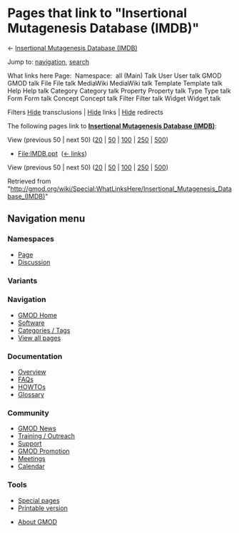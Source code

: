 <div id="mw-page-base" class="noprint">

</div>

<div id="mw-head-base" class="noprint">

</div>

<div id="content" class="mw-body" role="main">

<span id="top"></span>

<div id="mw-js-message" style="display:none;">

</div>



# <span dir="auto">Pages that link to "Insertional Mutagenesis Database (IMDB)"</span>

<div id="bodyContent">

<div id="contentSub">

← [Insertional Mutagenesis Database
(IMDB)](/wiki/Insertional_Mutagenesis_Database_(IMDB) "Insertional Mutagenesis Database (IMDB)")

</div>

<div id="jump-to-nav" class="mw-jump">

Jump to: [navigation](#mw-navigation), [search](#p-search)

</div>

<div id="mw-content-text">

What links here Page:  Namespace:  all (Main) Talk User User talk GMOD
GMOD talk File File talk MediaWiki MediaWiki talk Template Template talk
Help Help talk Category Category talk Property Property talk Type Type
talk Form Form talk Concept Concept talk Filter Filter talk Widget
Widget talk

Filters
[Hide](/mediawiki/index.php?title=Special:WhatLinksHere/Insertional_Mutagenesis_Database_(IMDB)&hidetrans=1 "Special:WhatLinksHere/Insertional Mutagenesis Database (IMDB)")
transclusions \|
[Hide](/mediawiki/index.php?title=Special:WhatLinksHere/Insertional_Mutagenesis_Database_(IMDB)&hidelinks=1 "Special:WhatLinksHere/Insertional Mutagenesis Database (IMDB)")
links \|
[Hide](/mediawiki/index.php?title=Special:WhatLinksHere/Insertional_Mutagenesis_Database_(IMDB)&hideredirs=1 "Special:WhatLinksHere/Insertional Mutagenesis Database (IMDB)")
redirects

The following pages link to **[Insertional Mutagenesis Database
(IMDB)](/wiki/Insertional_Mutagenesis_Database_(IMDB) "Insertional Mutagenesis Database (IMDB)")**:

View (previous 50 \| next 50)
([20](/mediawiki/index.php?title=Special:WhatLinksHere/Insertional_Mutagenesis_Database_(IMDB)&limit=20 "Special:WhatLinksHere/Insertional Mutagenesis Database (IMDB)")
\|
[50](/mediawiki/index.php?title=Special:WhatLinksHere/Insertional_Mutagenesis_Database_(IMDB)&limit=50 "Special:WhatLinksHere/Insertional Mutagenesis Database (IMDB)")
\|
[100](/mediawiki/index.php?title=Special:WhatLinksHere/Insertional_Mutagenesis_Database_(IMDB)&limit=100 "Special:WhatLinksHere/Insertional Mutagenesis Database (IMDB)")
\|
[250](/mediawiki/index.php?title=Special:WhatLinksHere/Insertional_Mutagenesis_Database_(IMDB)&limit=250 "Special:WhatLinksHere/Insertional Mutagenesis Database (IMDB)")
\|
[500](/mediawiki/index.php?title=Special:WhatLinksHere/Insertional_Mutagenesis_Database_(IMDB)&limit=500 "Special:WhatLinksHere/Insertional Mutagenesis Database (IMDB)"))

- [File:IMDB.ppt](/wiki/File:IMDB.ppt "File:IMDB.ppt") ‎
  <span class="mw-whatlinkshere-tools">([←
  links](/mediawiki/index.php?title=Special:WhatLinksHere&target=File%3AIMDB.ppt "Special:WhatLinksHere"))</span>

View (previous 50 \| next 50)
([20](/mediawiki/index.php?title=Special:WhatLinksHere/Insertional_Mutagenesis_Database_(IMDB)&limit=20 "Special:WhatLinksHere/Insertional Mutagenesis Database (IMDB)")
\|
[50](/mediawiki/index.php?title=Special:WhatLinksHere/Insertional_Mutagenesis_Database_(IMDB)&limit=50 "Special:WhatLinksHere/Insertional Mutagenesis Database (IMDB)")
\|
[100](/mediawiki/index.php?title=Special:WhatLinksHere/Insertional_Mutagenesis_Database_(IMDB)&limit=100 "Special:WhatLinksHere/Insertional Mutagenesis Database (IMDB)")
\|
[250](/mediawiki/index.php?title=Special:WhatLinksHere/Insertional_Mutagenesis_Database_(IMDB)&limit=250 "Special:WhatLinksHere/Insertional Mutagenesis Database (IMDB)")
\|
[500](/mediawiki/index.php?title=Special:WhatLinksHere/Insertional_Mutagenesis_Database_(IMDB)&limit=500 "Special:WhatLinksHere/Insertional Mutagenesis Database (IMDB)"))

</div>

<div class="printfooter">

Retrieved from
"<http://gmod.org/wiki/Special:WhatLinksHere/Insertional_Mutagenesis_Database_(IMDB)>"

</div>

<div id="catlinks" class="catlinks catlinks-allhidden">

</div>

<div class="visualClear">

</div>

</div>

</div>

<div id="mw-navigation">

## Navigation menu

<div id="mw-head">



<div id="left-navigation">

<div id="p-namespaces" class="vectorTabs" role="navigation"
aria-labelledby="p-namespaces-label">

### Namespaces

- <span id="ca-nstab-main"><a href="/wiki/Insertional_Mutagenesis_Database_(IMDB)" accesskey="c"
  title="View the content page [c]">Page</a></span>
- <span id="ca-talk"><a
  href="/mediawiki/index.php?title=Talk:Insertional_Mutagenesis_Database_(IMDB)&amp;action=edit&amp;redlink=1"
  accesskey="t"
  title="Discussion about the content page [t]">Discussion</a></span>

</div>

<div id="p-variants" class="vectorMenu emptyPortlet" role="navigation"
aria-labelledby="p-variants-label">

### 

### Variants[](#)

<div class="menu">

</div>

</div>

</div>





</div>

</div>

</div>

<div id="mw-panel">

<div id="p-logo" role="banner">

<a href="/wiki/Main_Page"
style="background-image: url(http://gmod.org/images/GMOD-cogs.png);"
title="Visit the main page"></a>

</div>

<div id="p-Navigation" class="portal" role="navigation"
aria-labelledby="p-Navigation-label">

### Navigation

<div class="body">

- <span id="n-GMOD-Home">[GMOD Home](/wiki/Main_Page)</span>
- <span id="n-Software">[Software](/wiki/GMOD_Components)</span>
- <span id="n-Categories-.2F-Tags">[Categories /
  Tags](/wiki/Categories)</span>
- <span id="n-View-all-pages">[View all
  pages](/wiki/Special:AllPages)</span>

</div>

</div>

<div id="p-Documentation" class="portal" role="navigation"
aria-labelledby="p-Documentation-label">

### Documentation

<div class="body">

- <span id="n-Overview">[Overview](/wiki/Overview)</span>
- <span id="n-FAQs">[FAQs](/wiki/Category:FAQ)</span>
- <span id="n-HOWTOs">[HOWTOs](/wiki/Category:HOWTO)</span>
- <span id="n-Glossary">[Glossary](/wiki/Glossary)</span>

</div>

</div>

<div id="p-Community" class="portal" role="navigation"
aria-labelledby="p-Community-label">

### Community

<div class="body">

- <span id="n-GMOD-News">[GMOD News](/wiki/GMOD_News)</span>
- <span id="n-Training-.2F-Outreach">[Training /
  Outreach](/wiki/Training_and_Outreach)</span>
- <span id="n-Support">[Support](/wiki/Support)</span>
- <span id="n-GMOD-Promotion">[GMOD
  Promotion](/wiki/GMOD_Promotion)</span>
- <span id="n-Meetings">[Meetings](/wiki/Meetings)</span>
- <span id="n-Calendar">[Calendar](/wiki/Calendar)</span>

</div>

</div>

<div id="p-tb" class="portal" role="navigation"
aria-labelledby="p-tb-label">

### Tools

<div class="body">

- <span id="t-specialpages"><a href="/wiki/Special:SpecialPages" accesskey="q"
  title="A list of all special pages [q]">Special pages</a></span>
- <span id="t-print"><a
  href="/mediawiki/index.php?title=Special:WhatLinksHere/Insertional_Mutagenesis_Database_(IMDB)&amp;printable=yes"
  rel="alternate" accesskey="p"
  title="Printable version of this page [p]">Printable version</a></span>

</div>

</div>

</div>

</div>

<div id="footer" role="contentinfo">

- <span id="footer-places-about">[About
  GMOD](/wiki/GMOD:About "GMOD:About")</span>

<!-- -->






</div>
